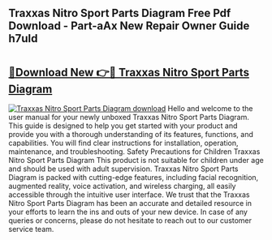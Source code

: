 ## Traxxas Nitro Sport Parts Diagram Free Pdf Download - Part-aAx New Repair Owner Guide h7uId

# <h2><a href="http://dfsaem.blite.top/?on=Traxxas+Nitro+Sport+Parts+Diagram">🔗Download New 👉🔴 Traxxas Nitro Sport Parts Diagram</a></h2>

[![Traxxas Nitro Sport Parts Diagram download](https://i.imgur.com/lujVjoI.png)](http://dfsaem.blite.top/?on=Traxxas+Nitro+Sport+Parts+Diagram)
Hello and welcome to the user manual for your newly unboxed Traxxas Nitro Sport Parts Diagram. This guide is designed to help you get started with your product and provide you with a thorough understanding of its features, functions, and capabilities. You will find clear instructions for installation, operation, maintenance, and troubleshooting. Safety Precautions for Children Traxxas Nitro Sport Parts Diagram This product is not suitable for children under age and should be used with adult supervision. Traxxas Nitro Sport Parts Diagram is packed with cutting-edge features, including facial recognition, augmented reality, voice activation, and wireless charging, all easily accessible through the intuitive user interface. We trust that the Traxxas Nitro Sport Parts Diagram has been an accurate and detailed resource in your efforts to learn the ins and outs of your new device. In case of any queries or concerns, please do not hesitate to reach out to our customer service team.
